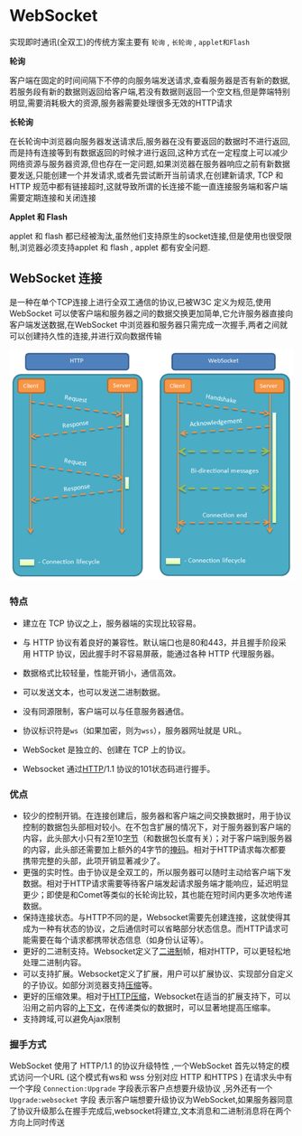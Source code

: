 # WebSocket

实现即时通讯(全双工)的传统方案主要有 `轮询` , `长轮询` ,  `applet和Flash` 

**轮询**

客户端在固定的时间间隔下不停的向服务端发送请求,查看服务器是否有新的数据,若服务段有新的数据则返回给客户端,若没有数据则返回一个空文档,但是弊端特别明显,需要消耗极大的资源,服务器需要处理很多无效的HTTP请求 

**长轮询**

在长轮询中浏览器向服务器发送请求后,服务器在没有要返回的数据时不进行返回,而是持有连接等到有数据返回的时候才进行返回,这种方式在一定程度上可以减少网络资源与服务器资源,但也存在一定问题,如果浏览器在服务器响应之前有新数据要发送,只能创建一个并发请求,或者先尝试断开当前请求,在创建新请求, TCP  和 HTTP 规范中都有链接超时,这就导致所谓的长连接不能一直连接服务端和客户端需要定期连接和关闭连接

**Applet 和 Flash**

applet 和 flash 都已经被淘汰,虽然他们支持原生的socket连接,但是使用也很受限制,浏览器必须支持applet 和 flash , applet  都有安全问题.



## WebSocket 连接

是一种在单个TCP连接上进行全双工通信的协议,已被W3C 定义为规范,使用WebSocket 可以使客户端和服务器之间的数据交换更加简单,它允许服务器直接向客户端发送数据,在WebSocket 中浏览器和服务器只需完成一次握手,两者之间就可以创建持久性的连接,并进行双向数据传输

![image-20201003140818039](WebSocket%E4%BB%8B%E7%BB%8D.assets/image-20201003140818039.png)

### **特点**

-   建立在 TCP 协议之上，服务器端的实现比较容易。

-   与 HTTP 协议有着良好的兼容性。默认端口也是80和443，并且握手阶段采用 HTTP 协议，因此握手时不容易屏蔽，能通过各种 HTTP 代理服务器。

-   数据格式比较轻量，性能开销小，通信高效。

-   可以发送文本，也可以发送二进制数据。

-   没有同源限制，客户端可以与任意服务器通信。

-   协议标识符是`ws`（如果加密，则为`wss`），服务器网址就是 URL。
-   WebSocket 是独立的、创建在 TCP 上的协议。
-   Websocket 通过[HTTP](https://baike.baidu.com/item/HTTP)/1.1 协议的101状态码进行握手。

### 优点

-   较少的控制开销。在连接创建后，服务器和客户端之间交换数据时，用于协议控制的数据包头部相对较小。在不包含扩展的情况下，对于服务器到客户端的内容，此头部大小只有2至10[字节](https://baike.baidu.com/item/字节)（和数据包长度有关）；对于客户端到服务器的内容，此头部还需要加上额外的4字节的[掩码](https://baike.baidu.com/item/掩码)。相对于HTTP请求每次都要携带完整的头部，此项开销显著减少了。
-   更强的实时性。由于协议是全双工的，所以服务器可以随时主动给客户端下发数据。相对于HTTP请求需要等待客户端发起请求服务端才能响应，延迟明显更少；即使是和Comet等类似的长轮询比较，其也能在短时间内更多次地传递数据。
-   保持连接状态。与HTTP不同的是，Websocket需要先创建连接，这就使得其成为一种有状态的协议，之后通信时可以省略部分状态信息。而HTTP请求可能需要在每个请求都携带状态信息（如身份认证等）。
-   更好的二进制支持。Websocket定义了[二进制](https://baike.baidu.com/item/二进制)帧，相对HTTP，可以更轻松地处理二进制内容。
-   可以支持扩展。Websocket定义了扩展，用户可以扩展协议、实现部分自定义的子协议。如部分浏览器支持[压缩](https://baike.baidu.com/item/压缩)等。
-   更好的压缩效果。相对于[HTTP压缩](https://baike.baidu.com/item/HTTP压缩)，Websocket在适当的扩展支持下，可以沿用之前内容的[上下文](https://baike.baidu.com/item/上下文)，在传递类似的数据时，可以显著地提高压缩率。
-   支持跨域,可以避免Ajax限制

### **握手方式**

WebSocket 使用了 HTTP/1.1 的协议升级特性 ,一个WebSocket 首先以特定的模式访问一个URL (这个模式有ws和 wss 分别对应 HTTP 和HTTPS ) 在请求头中有一个字段 `Connection:Upgrade` 字段表示客户点想要升级协议 ,另外还有一个 `Upgrade:websocket` 字段 表示客户端想要升级协议为WebSocket,如果服务器同意了协议升级那么在握手完成后,websocket将建立,文本消息和二进制消息将在两个方向上同时传送

